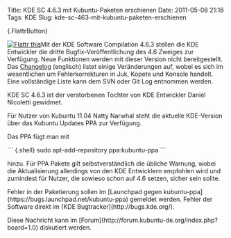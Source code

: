 Title: KDE SC 4.6.3 mit Kubuntu-Paketen erschienen
Date: 2011-05-08 21:16
Tags: KDE
Slug: kde-sc-463-mit-kubuntu-paketen-erschienen

[](http://www.kubuntu-de.org/nachrichten/software/kde/2075-kde-sc-4-6-3-mit-kubuntu-paketen-erschienen){.FlattrButton}  

<noscript><a href="http://flattr.com/thing/186746/KDE-SC-4-6-3-mit-Kubuntu-Paketen-erschienen" target="_blank">  

![Flattr
this](http://api.flattr.com/button/flattr-badge-large.png "Flattr this")</a></noscript>Mit
der KDE Software Compilation 4.6.3 stellen die KDE Entwickler die dritte
Bugfix-Veröffentlichung des 4.6 Zweiges zur Verfügung. Neue Funktionen
werden mit dieser Version nicht bereitgestellt. Das
[Changelog](http://www.kde.org/announcements/changelogs/changelog4_6_2to4_6_3.php)
(englisch) listet einige Veränderungen auf, wobei es sich im
wesentlichen um Fehlerkorrekturen in Juk, Kopete und Konsole handelt.
Eine vollständige Liste kann dem SVN oder Git Log entnommen werden.

</p>
KDE SC 4.6.3 ist der verstorbenen Tochter von KDE Entwickler Daniel
Nicoletti gewidmet.

</p>
<!--break--><!--break-->

Für Nutzer von Kubuntu 11.04 Natty Narwhal steht die aktuelle
KDE-Version über das Kubuntu Updates PPA zur Verfügung.

</p>
Das PPA fügt man mit

</p>
``` {.shell}
sudo apt-add-repository ppa:kubuntu-ppa
```

hinzu. Für PPA Pakete gilt selbstverständlich die übliche Warnung, wobei
die Aktualisierung allerdings von den KDE Entwicklern empfohlen wird und
zumindest für Nutzer, die sowieso schon auf 4.6 setzen, sicher sein
sollte.

</p>
Fehler in der Paketierung sollen im [Launchpad gegen
kubuntu-ppa](https://bugs.launchpad.net/kubuntu-ppa) gemeldet werden.
Fehler der Software direkt im [KDE Bugtracker](http://bugs.kde.org/).

</p>
Diese Nachricht kann im
[Forum](http://forum.kubuntu-de.org/index.php?board=1.0) diskutiert
werden.

</p>

